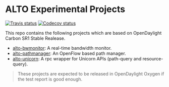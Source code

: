# ALTO Experimental Projects

[![Travis status](https://img.shields.io/travis/openalto/alto-experimental/odl-carbon-sr1.svg)](https://travis-ci.org/openalto/alto-experimental)
[![Codecov status](https://img.shields.io/codecov/c/github/openalto/alto-experimental/odl-carbon-sr1.svg)](https://codecov.io/gh/openalto/alto-experimental/branch/odl-carbon-sr1)

This repo contains the following projects which are based on OpenDaylight
Carbon SR1 Stable Realease.

- [alto-bwmonitor](alto-bwmonitor): A real-time bandwidth monitor.
- [alto-pathmanager](alto-pathmanager): An OpenFlow based path manager.
- [alto-unicorn](alto-unicorn): A rpc wrapper for Unicorn APIs (path-query and resource-query).

> These projects are expected to be released in OpenDaylight Oxygen if the test
report is good enough.
